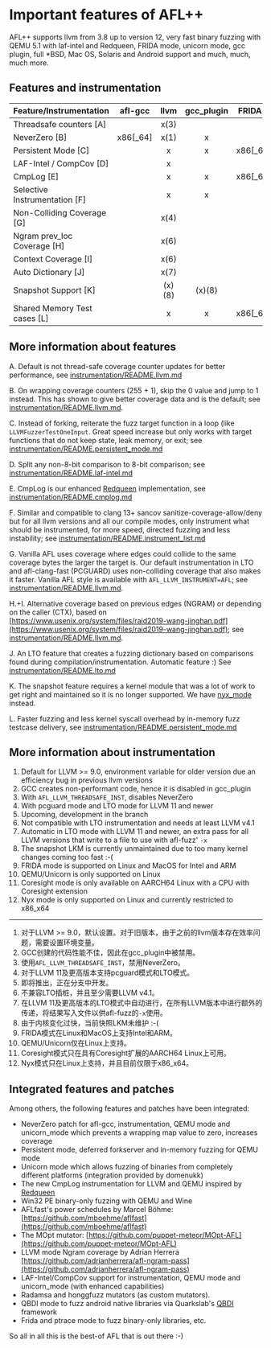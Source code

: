 # Important features of AFL++

AFL++ supports llvm from 3.8 up to version 12, very fast binary fuzzing with
QEMU 5.1 with laf-intel and Redqueen, FRIDA mode, unicorn mode, gcc plugin, full
*BSD, Mac OS, Solaris and Android support and much, much, much more.

## Features and instrumentation

| Feature/Instrumentation       | afl-gcc  | llvm      | gcc_plugin | FRIDA mode(9)  | QEMU mode(10)    | unicorn_mode(10) | nyx_mode(12) | coresight_mode(11) |
| ------------------------------|:--------:|:---------:|:----------:|:--------------:|:----------------:|:----------------:|:------------:|:------------------:|
| Threadsafe counters [A]       |          |    x(3)   |            |                |                  |                  |       x      |                    |
| NeverZero           [B]       | x86[_64] |    x(1)   |      x     |        x       |         x        |         x        |              |                    |
| Persistent Mode     [C]       |          |     x     |      x     | x86[_64]/arm64 | x86[_64]/arm[64] |         x        |              |                    |
| LAF-Intel / CompCov [D]       |          |     x     |            |                | x86[_64]/arm[64] | x86[_64]/arm[64] |   x86[_64]   |                    |
| CmpLog              [E]       |          |     x     |      x     | x86[_64]/arm64 | x86[_64]/arm[64] |                  |              |                    |
| Selective Instrumentation [F] |          |     x     |      x     |        x       |         x        |                  |              |                    |
| Non-Colliding Coverage    [G] |          |    x(4)   |            |                |       (x)(5)     |                  |              |                    |
| Ngram prev_loc Coverage   [H] |          |    x(6)   |            |                |                  |                  |              |                    |
| Context Coverage    [I]       |          |    x(6)   |            |                |                  |                  |              |                    |
| Auto Dictionary     [J]       |          |    x(7)   |            |                |                  |                  |              |                    |
| Snapshot Support    [K]       |          |   (x)(8)  |   (x)(8)   |                |       (x)(5)     |                  |       x      |                    |
| Shared Memory Test cases  [L] |          |     x     |      x     | x86[_64]/arm64 |         x        |         x        |       x      |                    |

## More information about features

A. Default is not thread-safe coverage counter updates for better performance,
   see [instrumentation/README.llvm.md](../instrumentation/README.llvm.md)

B. On wrapping coverage counters (255 + 1), skip the 0 value and jump to 1
   instead. This has shown to give better coverage data and is the default; see
   [instrumentation/README.llvm.md](../instrumentation/README.llvm.md).

C. Instead of forking, reiterate the fuzz target function in a loop (like
   `LLVMFuzzerTestOneInput`. Great speed increase but only works with target
   functions that do not keep state, leak memory, or exit; see
   [instrumentation/README.persistent_mode.md](../instrumentation/README.persistent_mode.md)

D. Split any non-8-bit comparison to 8-bit comparison; see
   [instrumentation/README.laf-intel.md](../instrumentation/README.laf-intel.md)

E. CmpLog is our enhanced
   [Redqueen](https://www.ndss-symposium.org/ndss-paper/redqueen-fuzzing-with-input-to-state-correspondence/)
   implementation, see
   [instrumentation/README.cmplog.md](../instrumentation/README.cmplog.md)

F. Similar and compatible to clang 13+ sancov sanitize-coverage-allow/deny but
   for all llvm versions and all our compile modes, only instrument what should
   be instrumented, for more speed, directed fuzzing and less instability; see
   [instrumentation/README.instrument_list.md](../instrumentation/README.instrument_list.md)

G. Vanilla AFL uses coverage where edges could collide to the same coverage
   bytes the larger the target is. Our default instrumentation in LTO and
   afl-clang-fast (PCGUARD) uses non-colliding coverage that also makes it
   faster. Vanilla AFL style is available with `AFL_LLVM_INSTRUMENT=AFL`; see
   [instrumentation/README.llvm.md](../instrumentation/README.llvm.md).

H.+I. Alternative coverage based on previous edges (NGRAM) or depending on the
   caller (CTX), based on
   [https://www.usenix.org/system/files/raid2019-wang-jinghan.pdf](https://www.usenix.org/system/files/raid2019-wang-jinghan.pdf);
   see [instrumentation/README.llvm.md](../instrumentation/README.llvm.md).

J. An LTO feature that creates a fuzzing dictionary based on comparisons found
   during compilation/instrumentation. Automatic feature :) See
   [instrumentation/README.lto.md](../instrumentation/README.lto.md)

K. The snapshot feature requires a kernel module that was a lot of work to get
   right and maintained so it is no longer supported. We have
   [nyx_mode](../nyx_mode/README.md) instead.

L. Faster fuzzing and less kernel syscall overhead by in-memory fuzz testcase
   delivery, see
   [instrumentation/README.persistent_mode.md](../instrumentation/README.persistent_mode.md)

## More information about instrumentation

1. Default for LLVM >= 9.0, environment variable for older version due an
   efficiency bug in previous llvm versions
2. GCC creates non-performant code, hence it is disabled in gcc_plugin
3. With `AFL_LLVM_THREADSAFE_INST`, disables NeverZero
4. With pcguard mode and LTO mode for LLVM 11 and newer
5. Upcoming, development in the branch
6. Not compatible with LTO instrumentation and needs at least LLVM v4.1
7. Automatic in LTO mode with LLVM 11 and newer, an extra pass for all LLVM
   versions that write to a file to use with afl-fuzz' `-x`
8. The snapshot LKM is currently unmaintained due to too many kernel changes
   coming too fast :-(
9. FRIDA mode is supported on Linux and MacOS for Intel and ARM
10. QEMU/Unicorn is only supported on Linux
11. Coresight mode is only available on AARCH64 Linux with a CPU with Coresight
    extension
12. Nyx mode is only supported on Linux and currently restricted to x86_x64
----
1. 对于LLVM >= 9.0，默认设置。对于旧版本，由于之前的llvm版本存在效率问题，需要设置环境变量。
2. GCC创建的代码性能不佳，因此在gcc_plugin中被禁用。
3. 使用`AFL_LLVM_THREADSAFE_INST`，禁用NeverZero。
4. 对于LLVM 11及更高版本支持pcguard模式和LTO模式。
5. 即将推出，正在分支中开发。
6. 不兼容LTO插桩，并且至少需要LLVM v4.1。
7. 在LLVM 11及更高版本的LTO模式中自动进行，在所有LLVM版本中进行额外的传递，将结果写入文件以供afl-fuzz的`-x`使用。
8. 由于内核变化过快，当前快照LKM未维护 :-(
9. FRIDA模式在Linux和MacOS上支持Intel和ARM。
10. QEMU/Unicorn仅在Linux上支持。
11. Coresight模式只在具有Coresight扩展的AARCH64 Linux上可用。
12. Nyx模式只在Linux上支持，并且目前仅限于x86_x64。
## Integrated features and patches

Among others, the following features and patches have been integrated:

* NeverZero patch for afl-gcc, instrumentation, QEMU mode and unicorn_mode which
  prevents a wrapping map value to zero, increases coverage
* Persistent mode, deferred forkserver and in-memory fuzzing for QEMU mode
* Unicorn mode which allows fuzzing of binaries from completely different
  platforms (integration provided by domenukk)
* The new CmpLog instrumentation for LLVM and QEMU inspired by
  [Redqueen](https://github.com/RUB-SysSec/redqueen)
* Win32 PE binary-only fuzzing with QEMU and Wine
* AFLfast's power schedules by Marcel Böhme:
  [https://github.com/mboehme/aflfast](https://github.com/mboehme/aflfast)
* The MOpt mutator:
  [https://github.com/puppet-meteor/MOpt-AFL](https://github.com/puppet-meteor/MOpt-AFL)
* LLVM mode Ngram coverage by Adrian Herrera
  [https://github.com/adrianherrera/afl-ngram-pass](https://github.com/adrianherrera/afl-ngram-pass)
* LAF-Intel/CompCov support for instrumentation, QEMU mode and unicorn_mode
  (with enhanced capabilities)
* Radamsa and honggfuzz mutators (as custom mutators).
* QBDI mode to fuzz android native libraries via Quarkslab's
  [QBDI](https://github.com/QBDI/QBDI) framework
* Frida and ptrace mode to fuzz binary-only libraries, etc.

So all in all this is the best-of AFL that is out there :-)